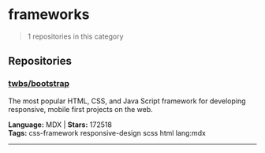 # frameworks

> 1 repositories in this category

## Repositories

### [twbs/bootstrap](https://github.com/twbs/bootstrap)

The most popular HTML, CSS, and Java Script framework for developing responsive, mobile first projects on the web.

**Language:** MDX | **Stars:** 172518  
**Tags:** css-framework responsive-design scss html lang:mdx 

---

